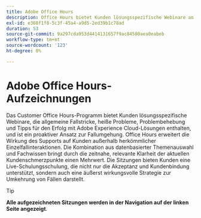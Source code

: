 ```yaml
---
title: Adobe Office Hours
description: Office Hours bietet Kunden lösungsspezifische Webinare an, um die Fallumgehung proaktiv zu gestalten.
exl-id: e368f1f8-5c3f-45a4-a9d5-2ed39b1c78ad
duration: 53
source-git-commit: 9a297cda953d4414131657f9ac84580aea0eabeb
workflow-type: tm+mt
source-wordcount: '123'
ht-degree: 0%

---
```


# Adobe Office Hours-Aufzeichnungen

Das Customer Office Hours-Programm bietet Kunden lösungsspezifische Webinare, die allgemeine Fallstricke, heiße Probleme, Problembehebung und Tipps für den Erfolg mit Adobe Experience Cloud-Lösungen enthalten, und ist ein proaktiver Ansatz zur Fallumgehung. Office Hours erweitert die Wirkung des Supports auf Kunden außerhalb herkömmlicher Einzelfallinteraktionen. Die Kombination aus datenbasierter Themenauswahl und Fachwissen bringt durch die zeitnahe, relevante Klarheit der aktuellen Kundenschmerzpunkte einen Mehrwert. Die Sitzungen bieten Kunden eine Live-Schulungsschulung, die nicht nur die Akzeptanz und Kundenbindung unterstützt, sondern auch eine äußerst wirkungsvolle Strategie zur Umkehrung von Fällen darstellt.

>[!TIP]
>
>**Alle aufgezeichneten Sitzungen werden in der Navigation auf der linken Seite angezeigt**.

<!--

## Featured

<table>
  <tr>
   <td>
      <a href="2022/cross-channel.md">
      <img alt="Level up Your Cross-channel Marketing with Adobe [!DNL Campaign Classic]" src="assets/cross-channel.png"/>
      </a>
      <div>
         <a href="./2022/cross-channel.md"><strong>Level up Your Cross-channel Marketing with Adobe [!DNL Campaign Classic]</strong></a>
         <br/>
      </div>
   </td>
   <td>
      <a href="2022/integrations.md">
      <img alt="Adobe [!DNL Campaign] integrations with a marketing ecosystem" src="assets/integrations.png"/>
      </a>
      <div>
         <a href="./2022/integrations.md"><strong>Adobe [!DNL Campaign] integrations with a marketing ecosystem</strong></a>
         <br/>
      </div>
   </td>
   <td>
      <a href="2022/tips.md">
      <img alt="Time saving tips from a pro" src="./assets/tips.png"/>
      </a>
      <div>
         <a href="2022/tips.md"><strong>Time saving tips from a pro</strong></a>
         <br/>
      </div>
   </td>
</table>

-->
